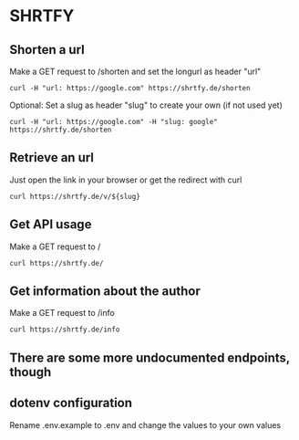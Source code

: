 # SHRTFY

## Shorten a url
Make a GET request to /shorten and set the longurl as header "url"
```
curl -H "url: https://google.com" https://shrtfy.de/shorten
```

Optional: Set a slug as header "slug" to create your own (if not used yet)
```
curl -H "url: https://google.com" -H "slug: google" https://shrtfy.de/shorten
```

## Retrieve an url
Just open the link in your browser or get the redirect with curl
```
curl https://shrtfy.de/v/${slug}
```

## Get API usage
Make a GET request to /
```
curl https://shrtfy.de/
```

## Get information about the author
Make a GET request to /info
```
curl https://shrtfy.de/info
```

## There are some more undocumented endpoints, though

## dotenv configuration
Rename .env.example to .env and change the values to your own values